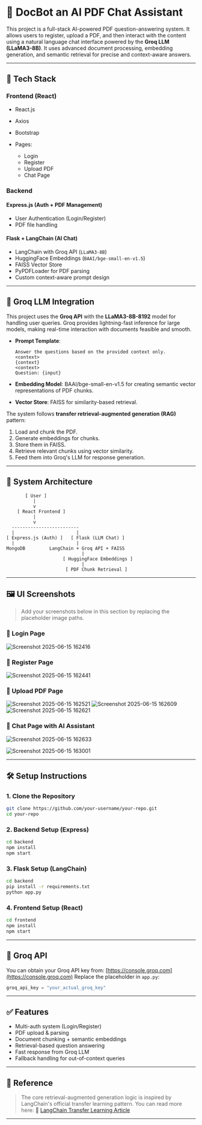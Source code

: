 # 🧠 DocBot an AI PDF Chat Assistant 

This project is a full-stack AI-powered PDF question-answering system. It allows users to register, upload a PDF, and then interact with the content using a natural language chat interface powered by the **Groq LLM (LLaMA3-8B)**. It uses advanced document processing, embedding generation, and semantic retrieval for precise and context-aware answers.

---

## 🚀 Tech Stack

### Frontend (React)

* React.js
* Axios
* Bootstrap
* Pages:

  * Login
  * Register
  * Upload PDF
  * Chat Page

### Backend

#### Express.js (Auth + PDF Management)

* User Authentication (Login/Register)
* PDF file handling

#### Flask + LangChain (AI Chat)

* LangChain with Groq API (`LLaMA3-8B`)
* HuggingFace Embeddings (`BAAI/bge-small-en-v1.5`)
* FAISS Vector Store
* PyPDFLoader for PDF parsing
* Custom context-aware prompt design

---

## 🧠 Groq LLM Integration

This project uses the **Groq API** with the **LLaMA3-8B-8192** model for handling user queries. Groq provides lightning-fast inference for large models, making real-time interaction with documents feasible and smooth.

* **Prompt Template**:

  ```plaintext
  Answer the questions based on the provided context only.
  <context>
  {context}
  <context>
  Question: {input}
  ```
* **Embedding Model**: BAAI/bge-small-en-v1.5 for creating semantic vector representations of PDF chunks.
* **Vector Store**: FAISS for similarity-based retrieval.

The system follows **transfer retrieval-augmented generation (RAG)** pattern:

1. Load and chunk the PDF.
2. Generate embeddings for chunks.
3. Store them in FAISS.
4. Retrieve relevant chunks using vector similarity.
5. Feed them into Groq's LLM for response generation.

---


## 🔄 System Architecture

```plaintext
       [ User ]
          |
          v
    [ React Frontend ]
          |
          v
  -------------------------
  |                       |
[ Express.js (Auth) ]   [ Flask (LLM Chat) ]
  |                       |
MongoDB         LangChain + Groq API + FAISS
                            |
                     [ HuggingFace Embeddings ]
                            |
                      [ PDF Chunk Retrieval ]
```

---

## 🖼️ UI Screenshots

> Add your screenshots below in this section by replacing the placeholder image paths.

### 🔐 Login Page
![Screenshot 2025-06-15 162416](https://github.com/user-attachments/assets/f7f5e770-4299-4167-9c0d-bae4b1ac8790)


### 📝 Register Page
![Screenshot 2025-06-15 162441](https://github.com/user-attachments/assets/fb7a3e20-508a-47ff-9b64-f8146acdab5e)


### 📄 Upload PDF Page
![Screenshot 2025-06-15 162521](https://github.com/user-attachments/assets/298d2609-7e17-4344-b284-5650b14e60e2)
![Screenshot 2025-06-15 162609](https://github.com/user-attachments/assets/1cc975b0-0d7b-47c8-878d-45438ae050da)
![Screenshot 2025-06-15 162621](https://github.com/user-attachments/assets/f8825d45-a1a5-49cd-a6af-c8e4003d3208)


### 💬 Chat Page with AI Assistant
![Screenshot 2025-06-15 162633](https://github.com/user-attachments/assets/d23d3399-be31-41ce-9924-bd688fadef98)

![Screenshot 2025-06-15 163001](https://github.com/user-attachments/assets/a5cf1e6e-9d98-4b65-ae2b-c3ee072a931f)


---

## 🛠️ Setup Instructions

### 1. Clone the Repository

```bash
git clone https://github.com/your-username/your-repo.git
cd your-repo
```

### 2. Backend Setup (Express)

```bash
cd backend
npm install
npm start
```

### 3. Flask Setup (LangChain)

```bash
cd backend
pip install -r requirements.txt
python app.py
```

### 4. Frontend Setup (React)

```bash
cd frontend
npm install
npm start
```

---

## 🔐 Groq API

You can obtain your Groq API key from: [https://console.groq.com](https://console.groq.com)
Replace the placeholder in `app.py`:

```python
groq_api_key = "your_actual_groq_key"
```

---

## ✅ Features

* Multi-auth system (Login/Register)
* PDF upload & parsing
* Document chunking + semantic embeddings
* Retrieval-based question answering
* Fast response from Groq LLM
* Fallback handling for out-of-context queries

---

## 📄 Reference

> The core retrieval-augmented generation logic is inspired by LangChain's official transfer learning pattern.
> You can read more here:
> 🔗 [LangChain Transfer Learning Article](https://www.tensorflow.org/tutorials/keras/transfer_learning)

---
